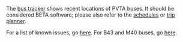 The [bus tracker][track] shows recent locations of PVTA buses. It should be considered BETA software; please also refer to the [schedules][sched] or [trip planner][trip]. 

For a list of known issues, go [here][issues]. For B43 and M40 buses, go [here][ntrack].

[ntrack]: http://ntf.pvta.com:81/InfoPoint
[track]: http://uts.pvta.com:81/InfoPoint
[cpvta]: http://www.pvta.com/contact.php
[issues]: bus_tracker_issues.html
[sched]: schedules.html
[trip]: trip_planner.html
